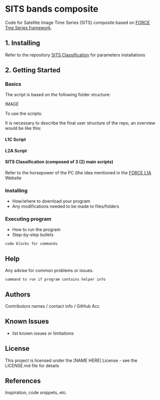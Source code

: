# SITS bands composite

Code for Satellite Image Time Series (SITS) composite based on [FORCE Tme Series framework](https://force-eo.readthedocs.io/en/latest/index.html).

## 1. Installing

Refer to the repository [SITS Classification](https://github.com/LUP-LuftbildUmweltPlanung/SITS_classification) for parameters installations 

## 2. Getting Started

### Basics

The script is based on the following folder structure:

IMAGE

To use the scripts:

It is necessary to describe the final user structure of the repo, an overview would be like this:

#### L1C Script
#### L2A Script
#### SITS Classification (composed of 3 (2) main scripts)

Refer to the horsepower of the PC (the idea mentioned in the [FORCE L1A](https://force-eo.readthedocs.io/en/latest/howto/l2-ard.html) Website

### Installing

* How/where to download your program
* Any modifications needed to be made to files/folders

### Executing program

* How to run the program
* Step-by-step bullets
```
code blocks for commands
```

## Help

Any advise for common problems or issues.
```
command to run if program contains helper info
```

## Authors

Contributors names / contact info / GitHub Acc


## Known Issues

* list known issues or limitations


## License

This project is licensed under the [NAME HERE] License - see the LICENSE.md file for details

## References

Inspiration, code snippets, etc.
